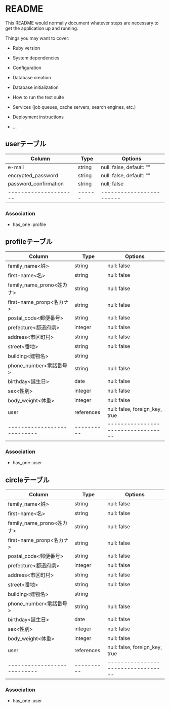 # README

This README would normally document whatever steps are necessary to get the
application up and running.

Things you may want to cover:

* Ruby version

* System dependencies

* Configuration

* Database creation

* Database initialization

* How to run the test suite

* Services (job queues, cache servers, search engines, etc.)

* Deployment instructions

* ...


## userテーブル
|Column               |Type  |Options                 |
|---------------------|------|------------------------|
|e-mail               |string|null: false, default: ""|
|encrypted_password   |string|null: false, default: ""|
|password_confirmation|string|null; false             |
|---------------------|------|------------------------|

### Association
- has_one :profile

## profileテーブル
|Column                     |Type      |Options                           |
|---------------------------|----------|----------------------------------|
|family_name<姓>            |string    |null: false                       |
|first-name<名>             |string    |null: false                       |
|family_name_prono<姓カナ>  |string    |null: false                       |
|first-name_pronp<名カナ>   |string    |null: false                       |
|postal_code<郵便番号>      |string    |null: false                       |
|prefecture<都道府県>       |integer   |null: false                       |
|address<市区町村>          |string    |null: false                       |
|street<番地>               |string    |null: false                       |
|building<建物名>           |string    |                                  |
|phone_number<電話番号>     |string    |null: false                       |
|birthday<誕生日>           |date      |null: false                       |
|sex<性別>                  |integer   |null: false                       |
|body_weight<体重>          |integer   |null: false                       |
|user                       |references|null: false, foreign_key, true    |
|---------------------------|----------|----------------------------------|

### Association
- has_one :user


## circleテーブル
|Column                     |Type      |Options                           |
|---------------------------|----------|----------------------------------|
|family_name<姓>            |string    |null: false                       |
|first-name<名>             |string    |null: false                       |
|family_name_prono<姓カナ>  |string    |null: false                       |
|first-name_pronp<名カナ>   |string    |null: false                       |
|postal_code<郵便番号>      |string    |null: false                       |
|prefecture<都道府県>       |integer   |null: false                       |
|address<市区町村>          |string    |null: false                       |
|street<番地>               |string    |null: false                       |
|building<建物名>           |string    |                                  |
|phone_number<電話番号>     |string    |null: false                       |
|birthday<誕生日>           |date      |null: false                       |
|sex<性別>                  |integer   |null: false                       |
|body_weight<体重>          |integer   |null: false                       |
|user                       |references|null: false, foreign_key, true    |
|---------------------------|----------|----------------------------------|

### Association
- has_one :user
